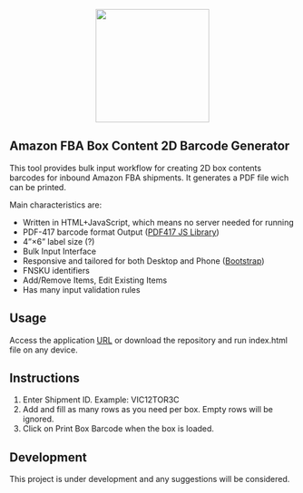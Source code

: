 <p align="center"><img src="https://upload.wikimedia.org/wikipedia/commons/thumb/c/c2/Better_Sample_PDF417.svg/1280px-Better_Sample_PDF417.svg.png" width="200"></p>


## Amazon FBA Box Content 2D Barcode Generator

This tool provides bulk input workflow for creating 2D box contents barcodes for inbound Amazon FBA shipments. It generates a PDF file wich can be printed.

Main characteristics are:

- Written in HTML+JavaScript, which means no server needed for running
- PDF-417 barcode format Output ([PDF417 JS Library](https://github.com/pkoretic/pdf417-generator))
- 4”×6” label size (?)
- Bulk Input Interface
- Responsive and tailored for both Desktop and Phone ([Bootstrap](https://github.com/twbs/bootstrap))
- FNSKU identifiers
- Add/Remove Items, Edit Existing Items
- Has many input validation rules

## Usage

Access the application [URL]() or download the repository and run index.html file on any device.

## Instructions

1. Enter Shipment ID. Example: VIC12TOR3C
2. Add and fill as many rows as you need per box. Empty rows will be ignored.
3. Click on Print Box Barcode when the box is loaded.

## Development

This project is under development and any suggestions will be considered. 
